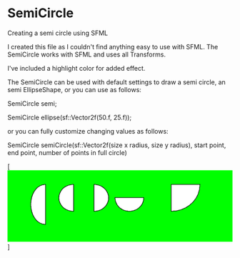 # SemiCircle
Creating a semi circle using SFML

I created this file as I couldn't find anything easy to use with SFML.
The SemiCircle works with SFML and uses all Transforms. 

I've included a highlight color for added effect.

The SemiCircle can be used with default settings to draw a semi circle, an semi EllipseShape,
or you can use as follows:

SemiCircle semi;

SemiCircle ellipse(sf::Vector2f(50.f, 25.f));

or you can fully customize changing values as follows:

SemiCircle semiCircle(sf::Vector2f(size x radius, size y radius), start point, end point, number of points in full circle)

[![image](https://github.com/Blakrunner/SemiCircle/blob/main/IMG.png)]
